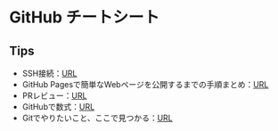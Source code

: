 # GitHub チートシート

## Tips

- SSH接続：[URL](https://qiita.com/takayamag/items/9818f9b5cb1fad77e583)
- GitHub Pagesで簡単なWebページを公開するまでの手順まとめ：[URL](https://yosiakatsuki.net/blog/create-github-pages-repo/)
- PRレビュー：[URL](https://qiita.com/YusukeHosonuma/items/99cb430c7723bf991cfa)
- GitHubで数式：[URL](https://tex-image-link-generator.herokuapp.com/)
- Gitでやりたいこと、ここで見つかる：[URL](https://qiita.com/shimotaroo/items/b73d896ace10894fd290)
